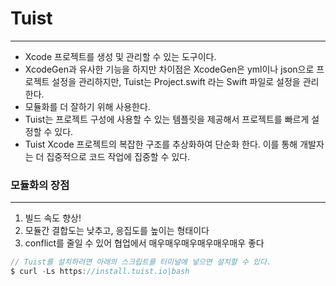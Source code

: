 # Tuist

---

- Xcode 프로젝트를 생성 및 관리할 수 있는 도구이다.
- XcodeGen과 유사한 기능을 하지만 차이점은 XcodeGen은 yml이나 json으로 프로젝트 설정을 관리하지만, Tuist는 Project.swift 라는 Swift 파일로 설정을 관리한다.
- 모듈화를 더 잘하기 위해 사용한다.
- Tuist는 프로젝트 구성에 사용할 수 있는 템플릿을 제공해서 프로젝트를 빠르게 설정할 수 있다.
- Tuist Xcode 프로젝트의 복잡한 구조를 추상화하여 단순화 한다. 이를 통해 개발자는 더 집중적으로 코드 작업에 집중할 수 있다.

### 모듈화의 장점

---

1. 빌드 속도 향상!
2. 모듈간 결합도는 낮추고, 응집도를 높이는 형태이다
3. conflict를 줄일 수 있어 협업에서 매우매우매우매우매우매우 좋다

```swift
// Tuist를 설치하려면 아래의 스크립트를 터미널에 넣으면 설치할 수 있다.
$ curl -Ls https://install.tuist.io|bash
```